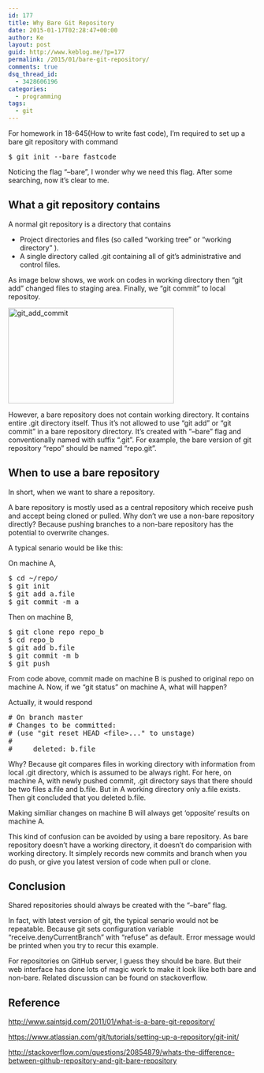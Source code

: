 ```yaml
---
id: 177
title: Why Bare Git Repository
date: 2015-01-17T02:28:47+00:00
author: Ke
layout: post
guid: http://www.keblog.me/?p=177
permalink: /2015/01/bare-git-repository/
comments: true 
dsq_thread_id:
  - 3428606196
categories:
  - programming
tags:
  - git
---
```

For homework in 18-645(How to write fast code), I’m required to set up a bare git repository with command

<pre class="lang:sh decode:true ">$ git init --bare fastcode</pre>

Noticing the flag “&#8211;bare”, I wonder why we need this flag. After some searching, now it’s clear to me.

## What a git repository contains

A normal git repository is a directory that contains

  * Project directories and files (so called “working tree” or “working directory” ).
  * A single directory called .git containing all of git&#8217;s administrative and control files.

As image below shows, we work on codes in working directory then “git add” changed files to staging area. Finally, we &#8220;git commit&#8221; to local repositoy.

<!--more-->



[<img class="aligncenter size-full wp-image-178" src="http://www.keblog.me/wp-content/uploads/2015/01/git_git_add.png" alt="git_add_commit" width="336" height="194" srcset="//www.keblog.me/wp-content/uploads/2015/01/git_git_add.png 336w, //www.keblog.me/wp-content/uploads/2015/01/git_git_add-300x173.png 300w" sizes="(max-width: 336px) 100vw, 336px" />](http://www.keblog.me/wp-content/uploads/2015/01/git_git_add.png)

However, a bare repository does not contain working directory. It contains entire .git directory itself. Thus it’s not allowed to use “git add” or “git commit” in a bare repository directory. It’s created with “&#8211;bare” flag and conventionally named with suffix “.git”. For example, the bare version of git repository “repo” should be named “repo.git”.

## When to use a bare repository

In short, when we want to share a repository.

A bare repository is mostly used as a central repository which receive push and accept being cloned or pulled. Why don’t we use a non-bare repository directly? Because pushing branches to a non-bare repository has the potential to overwrite changes.

A typical senario would be like this:

On machine A,

<pre class="lang:sh decode:true ">$ cd ~/repo/
$ git init
$ git add a.file
$ git commit -m a</pre>

Then on machine B,

<pre class="lang:sh decode:true ">$ git clone repo repo_b
$ cd repo_b
$ git add b.file
$ git commit -m b
$ git push</pre>

From code above, commit made on machine B is pushed to original repo on machine A. Now, if we “git status” on machine A, what will happen?

Actually, it would respond

<pre class="lang:default decode:true "># On branch master
# Changes to be committed:
# (use "git reset HEAD &lt;file&gt;..." to unstage)
#
#     deleted: b.file</pre>

Why? Because git compares files in working directory with information from local .git directory, which is assumed to be always right. For here, on machine A, with newly pushed commit, .git directory says that there should be two files a.file and b.file. But in A working directory only a.file exists. Then git concluded that you deleted b.file.

Making similiar changes on machine B will always get ‘opposite’ results on machine A.

This kind of confusion can be avoided by using a bare repository. As bare repository doesn’t have a working directory, it doesn’t do comparision with working directory. It simplely records new commits and branch when you do push, or give you latest version of code when pull or clone.

## Conclusion

Shared repositories should always be created with the &#8220;&#8211;bare&#8221; flag.

In fact, with latest version of git, the typical senario would not be repeatable. Because git sets configuration variable “receive.denyCurrentBranch” with “refuse” as default. Error message would be printed when you try to recur this example.

For repositories on GitHub server, I guess they should be bare. But their web interface has done lots of magic work to make it look like both bare and non-bare. Related discussion can be found on stackoverflow.

## Reference

<http://www.saintsjd.com/2011/01/what-is-a-bare-git-repository/>

<https://www.atlassian.com/git/tutorials/setting-up-a-repository/git-init/>

<http://stackoverflow.com/questions/20854879/whats-the-difference-between-github-repository-and-git-bare-repository>
